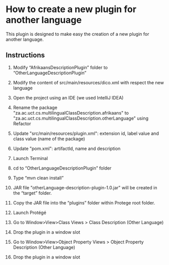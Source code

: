 # How to create a new plugin for another language
This plugin is designed to make easy the creation of a new plugin for another language.

## Instructions

1. Modify “AfrikaansDescriptionPlugin” folder to “OtherLanguageDescriptionPlugin”
2. Modify the content of src/main/resources/dico.xml with respect the new language
3. Open the project using an IDE (we used IntelliJ IDEA)
4. Rename the package "za.ac.uct.cs.multilingualClassDescription.afrikaans"
   to "za.ac.uct.cs.multilingualClassDescription.otherLanguage" 
   using Refactor 
5. Update "src/main/resources/plugin.xml": extension id, label value and class value (name of the package)
6. Update "pom.xml": artifactId, name and description

7. Launch Terminal
8. cd to “OtherLanguageDescriptionPlugin” folder   
9. Type “mvn clean install”
10. JAR file "otherLanguage-description-plugin-1.0.jar" will be created in the “target” folder.
11. Copy the JAR file into the “plugins” folder within Protege root folder. 
12. Launch Protégé
13. Go to Window>View>Class Views > Class Description (Other Language)
14. Drop the plugin in a window slot
15. Go to Window>View>Object Property Views > Object Property Description (Other Language)
16. Drop the plugin in a window slot
